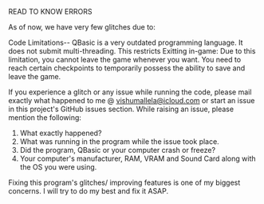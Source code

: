 READ TO KNOW ERRORS

As of now, we have very few glitches due to:

Code Limitations--
QBasic is a very outdated programming language. It does not submit multi-threading. This restricts
Exitting in-game: Due to this limitation, you cannot leave the game whenever you want. You need to reach certain checkpoints to temporarily possess the ability to save and leave the game.

If you experience a glitch or any issue while running the code, please mail exactly what happened to me @ vishumallela@icloud.com or start an issue in this project's GitHub issues section.
While raising an issue, please mention the following:

1. What exactly happened?
2. What was running in the program while the issue took place.
3. Did the program, QBasic or your computer crash or freeze?
4. Your computer's manufacturer, RAM, VRAM and Sound Card along with the OS you were using.

Fixing this program's glitches/ improving features is one of my biggest concerns. I will try to do my best and fix it ASAP.
